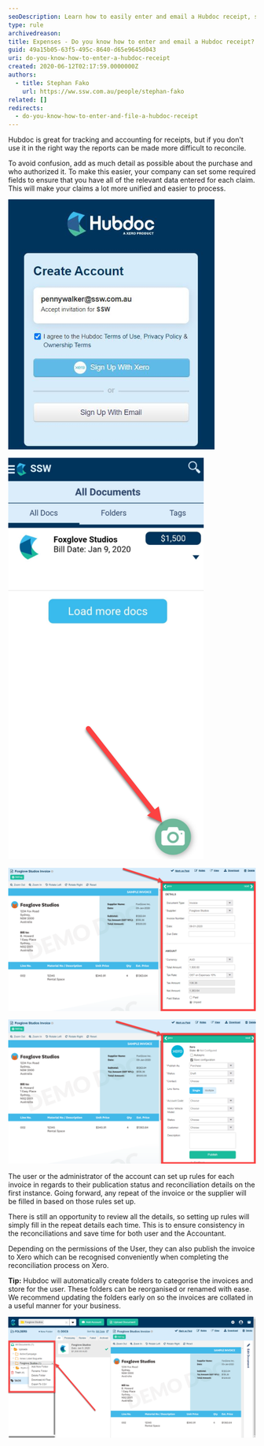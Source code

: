 ```yaml
---
seoDescription: Learn how to easily enter and email a Hubdoc receipt, streamline your accounting processes, and save time with automated invoicing rules.
type: rule
archivedreason:
title: Expenses - Do you know how to enter and email a Hubdoc receipt?
guid: 49a15b05-63f5-495c-8640-d65e9645d043
uri: do-you-know-how-to-enter-a-hubdoc-receipt
created: 2020-06-12T02:17:59.0000000Z
authors:
  - title: Stephan Fako
    url: https://ww.ssw.com.au/people/stephan-fako
related: []
redirects:
  - do-you-know-how-to-enter-and-file-a-hubdoc-receipt
---
```


Hubdoc is great for tracking and accounting for receipts, but if you don't use it in the right way the reports can be made more difficult to reconcile.

<!--endintro-->

To avoid confusion, add as much detail as possible about the purchase and who authorized it. To make this easier, your company can set some required fields to ensure that you have all of the relevant data entered for each claim. This will make your claims a lot more unified and easier to process.

![Figure: Users to accept invite to use Hubdoc](ac.png)

![Figure: Take a photo with the Mobile Hubdoc app](de.png)

![Figure: Photo of Receipt and submitting basic invoice details - generally is read by OCR of the software](wer.png)

![Figure: Details that can be automated for Accounting reconciliation purposes](che.png)

The user or the administrator of the account can set up rules for each invoice in regards to their publication status and reconciliation details on the first instance. Going forward, any repeat of the invoice or the supplier will be filled in based on those rules set up.

There is still an opportunity to review all the details, so setting up rules will simply fill in the repeat details each time. This is to ensure consistency in the reconciliations and save time for both user and the Accountant.

Depending on the permissions of the User, they can also publish the invoice to Xero which can be recognised conveniently when completing the reconciliation process on Xero.

**Tip:** Hubdoc will automatically create folders to categorise the invoices and store for the user. These folders can be reorganised or renamed with ease. We recommend updating the folders early on so the invoices are collated in a useful manner for your business.

![Figure: Folders in Hubdoc](folders-in-Hubdoc.png)
